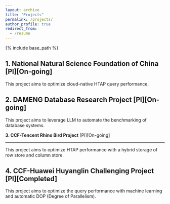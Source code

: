 ```yaml
---
layout: archive
title: "Projects"
permalink: /projects/
author_profile: true
redirect_from:
  - /resume
---
```


{% include base_path %}

**1. National Natural Science Foundation of China** [PI][On-going]
------
This project aims to optimize cloud-native HTAP query performance.


**2. DAMENG Database Research Project** [PI][On-going]
------
This project aims to leverage LLM to automate the benchmarking of database systems.

**3. CCF-Tencent Rhino Bird Project** [PI][On-going]

------
This project aims to optimize HTAP performance with a hybrid storage of row store and column store.

**4. CCF-Huawei Huyanglin Challenging Project** [PI][Completed]
------
This project aims to optimize the query performance with machine learning and automatic DOP (Degree of Parallelism).
